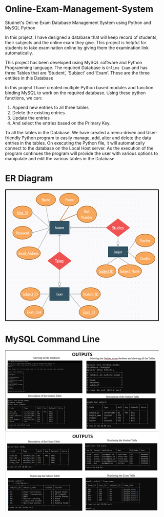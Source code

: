 # Online-Exam-Management-System

Studnet's Online Exam Database Management System using Python and MySQL Python

In this project, I have designed a database that will keep record of students, their subjects and the online exam they give. This project is helpful for students to take examination online by giving them the examination link automatically. 

This project has been developed using MySQL software and Python Programming language. The required Database is `Online Exam` and has three Tables that are ‘Student’, ‘Subject’ and ‘Exam’. These are the three entities in this Database

In this project I have created multiple Python based modules and function binding MySQL to work on the required database. Using these python functions, we can:
1. Append new entries to all three tables
2. Delete the existing entries.
3. Update the entries
4. And select the entries based on the Primary Key.

To all the tables in the Database. We have created a menu-driven and User-friendly Python program to easily manage, add, alter and delete the data entries in the tables. On executing the Python file, it will automatically connect to the database on the Local Host server. As the execution of the program continues the program will provide the user with various options to manipulate and edit the various tables in the Database.


# ER Diagram
![](ER.png)

# MySQL Command Line
![](1.png)
![](2.png)
